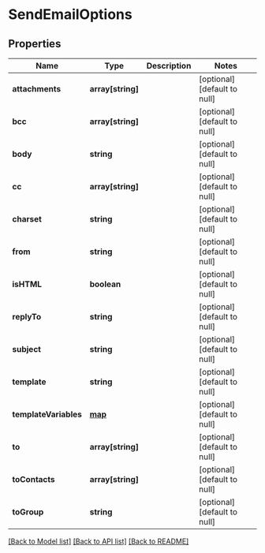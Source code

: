 # SendEmailOptions

## Properties
Name | Type | Description | Notes
------------ | ------------- | ------------- | -------------
**attachments** | **array[string]** |  | [optional] [default to null]
**bcc** | **array[string]** |  | [optional] [default to null]
**body** | **string** |  | [optional] [default to null]
**cc** | **array[string]** |  | [optional] [default to null]
**charset** | **string** |  | [optional] [default to null]
**from** | **string** |  | [optional] [default to null]
**isHTML** | **boolean** |  | [optional] [default to null]
**replyTo** | **string** |  | [optional] [default to null]
**subject** | **string** |  | [optional] [default to null]
**template** | **string** |  | [optional] [default to null]
**templateVariables** | [**map**](.md) |  | [optional] [default to null]
**to** | **array[string]** |  | [optional] [default to null]
**toContacts** | **array[string]** |  | [optional] [default to null]
**toGroup** | **string** |  | [optional] [default to null]

[[Back to Model list]](../README.md#documentation-for-models) [[Back to API list]](../README.md#documentation-for-api-endpoints) [[Back to README]](../README.md)


